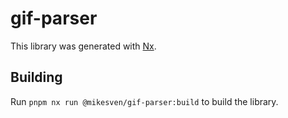# gif-parser

This library was generated with [Nx](https://nx.dev).

## Building

Run `pnpm nx run @mikesven/gif-parser:build` to build the library.
